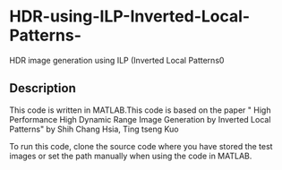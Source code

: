 # HDR-using-ILP-Inverted-Local-Patterns-
HDR image generation using ILP (Inverted Local Patterns0

## Description

This code is written in MATLAB.This code is based on the paper 
           " High Performance High Dynamic Range Image Generation by Inverted Local Patterns"
           by Shih Chang Hsia, Ting tseng Kuo
                    
To run this code, clone the source code where you have stored the test images or set the path manually when using the code in MATLAB.                  
